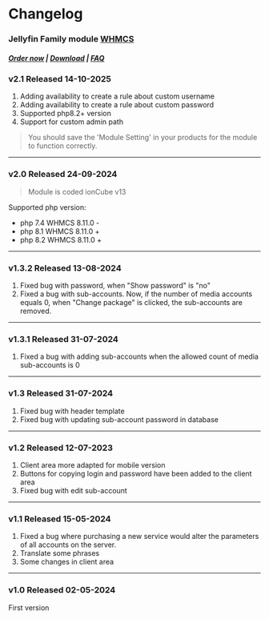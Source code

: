 # Changelog

### Jellyfin Family module **[WHMCS](https://puqcloud.com/link.php?id=77)** 

#####  [Order now](https://puqcloud.com/whmcs-module-jellyfin-family.php) | [Download](https://download.puqcloud.com/WHMCS/servers/PUQ_WHMCS-Jellyfin-Family/) | [FAQ](https://faq.puqcloud.com/)

### v2.1 Released 14-10-2025

1. Adding availability to create a rule about custom username
2. Adding availability to create a rule about custom password
3. Supported php8.2+ version
4. Support for custom admin path

> You should save the 'Module Setting' in your products for the module to function correctly.

- - - - -

### v2.0 Released 24-09-2024

> Module is coded ionCube v13

Supported php version:
- php 7.4 WHMCS 8.11.0 -
- php 8.1 WHMCS 8.11.0 +
- php 8.2 WHMCS 8.11.0 +

- - - - -

### v1.3.2 Released 13-08-2024

1. Fixed bug with password, when "Show password" is "no"
2. Fixed a bug with sub-accounts. Now, if the number of media accounts equals 0, when "Change package" is clicked, the sub-accounts are removed.

- - - - -

### v1.3.1 Released 31-07-2024

1. Fixed a bug with adding sub-accounts when the allowed count of media sub-accounts is 0

- - - - -

### v1.3 Released 31-07-2024

1. Fixed bug with header template
2. Fixed bug with updating sub-account password in database

- - - - -

### v1.2 Released 12-07-2023

1. Client area more adapted for mobile version
2. Buttons for copying login and password have been added to the client area
3. Fixed bug with edit sub-account

- - - - -

### v1.1 Released 15-05-2024

1. Fixed a bug where purchasing a new service would alter the parameters of all accounts on the server.
2. Translate some phrases
3. Some changes in client area

- - - - -

### v1.0 Released 02-05-2024

First version

